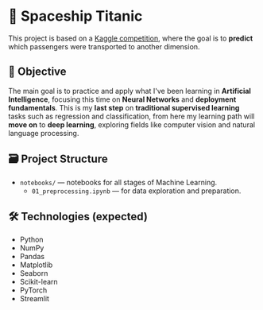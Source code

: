 # 🚀 Spaceship Titanic

This project is based on a [Kaggle competition](https://www.kaggle.com/competitions/spaceship-titanic), where the goal is to **predict** which passengers were transported to another dimension.

## 🎯 Objective

The main goal is to practice and apply what I've been learning in **Artificial Intelligence**, focusing this time on **Neural Networks** and **deployment fundamentals**. This is my **last step** on **traditional supervised learning** tasks such as regression and classification, from here my learning path will **move on** to **deep learning**, exploring fields like computer vision and natural language processing.

## 🗃 Project Structure

* `notebooks/` — notebooks for all stages of Machine Learning.
    * `01_preprocessing.ipynb` — for data exploration and preparation.

## 🛠 Technologies (expected)

* Python
* NumPy
* Pandas
* Matplotlib
* Seaborn
* Scikit-learn
* PyTorch
* Streamlit
